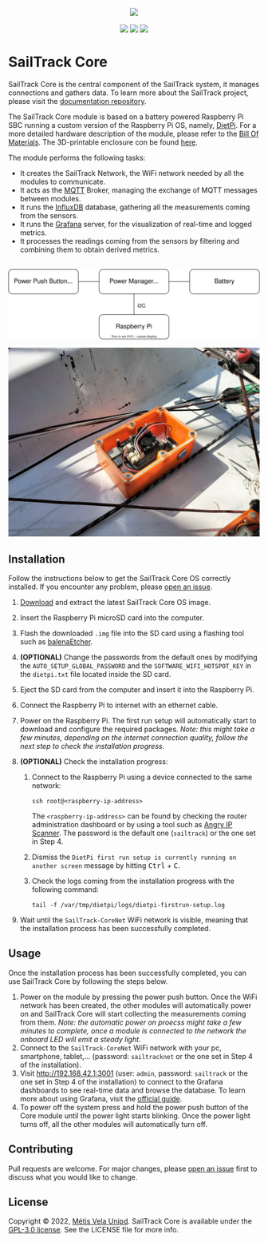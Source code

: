 <p align="center">
  <img src="https://raw.githubusercontent.com/metis-vela-unipd/sailtrack-docs/main/Assets/SailTrack%20Logo.svg" width="180">
</p>

<p align="center">
  <img src="https://img.shields.io/github/license/metis-vela-unipd/sailtrack-core" />
  <img src="https://img.shields.io/github/v/release/metis-vela-unipd/sailtrack-core" />
  <img src="https://img.shields.io/github/workflow/status/metis-vela-unipd/sailtrack-core/Publish%20Release" />
</p>

# SailTrack Core

SailTrack Core is the central component of the SailTrack system, it manages connections and gathers data. To learn more about the SailTrack project, please visit the [documentation repository](https://github.com/metis-vela-unipd/sailtrack-docs).

The SailTrack Core module is based on a battery powered Raspberry Pi SBC running a custom version of the Raspberry Pi OS, namely, [DietPi](https://dietpi.com). For a more detailed hardware description of the module, please refer to the [Bill Of Materials](hardware/BOM.csv). The 3D-printable enclosure con be found [here](hardware/STL).

The module performs the following tasks:

* It creates the SailTrack Network, the WiFi network needed by all the modules to communicate.
* It acts as the [MQTT](https://mqtt.org) Broker, managing the exchange of MQTT messages between modules.
* It runs the [InfluxDB](https://www.influxdata.com) database, gathering all the measurements coming from the sensors.
* It runs the [Grafana](https://grafana.com) server, for the visualization of real-time and logged metrics.
* It processes the readings coming from the sensors by filtering and combining them to obtain derived metrics.

<p align="center">
  <br/>
  <img src="hardware/Connection Diagram.svg">
</p>

![module-image](hardware/Module%20Image.jpg)

## Installation

Follow the instructions below to get the SailTrack Core OS correctly installed. If you encounter any problem, please [open an issue](https://github.com/metis-vela-unipd/sailtrack-core/issues/new).

1. [Download](https://github.com/metis-vela-unipd/sailtrack-core/releases/latest/download/SailTrack-Core_RPi-ARMv8-Bullseye.7z) and extract the latest SailTrack Core OS image.

2. Insert the Raspberry Pi microSD card into the computer.

3. Flash the downloaded `.img` file into the SD card using a flashing tool such as [balenaEtcher](https://www.balena.io/etcher/).

4. **(OPTIONAL)** Change the passwords from the default ones by modifying the `AUTO_SETUP_GLOBAL_PASSWORD` and the `SOFTWARE_WIFI_HOTSPOT_KEY` in the `dietpi.txt` file located inside the SD card.

5. Eject the SD card from the computer and insert it into the Raspberry Pi.

6. Connect the Raspberry Pi to internet with an ethernet cable.

7. Power on the Raspberry Pi. The first run setup will automatically start to download and configure the required packages. *Note: this might take a few minutes, depending on the internet connection quality, follow the next step to check the installation progress.*

8. **(OPTIONAL)** Check the installation progress:

   1. Connect to the Raspberry Pi using a device connected to the same network:

      ```
      ssh root@<raspberry-ip-address>
      ```

      The `<raspberry-ip-address>` can be found by checking the router administration dashboard or by using a tool such as [Angry IP Scanner](https://angryip.org). The password is the default one (`sailtrack`) or the one set in Step 4.

   2. Dismiss the `DietPi first run setup is currently running on another screen` message by hitting <kbd>Ctrl</kbd> + <kbd>C</kbd>.

   3. Check the logs coming from the installation progress with the following command:

      ```
      tail -f /var/tmp/dietpi/logs/dietpi-firstrun-setup.log
      ```

9. Wait until the `SailTrack-CoreNet` WiFi network is visible, meaning that the installation process has been successfully completed.

## Usage

Once the installation process has been successfully completed, you can use SailTrack Core by following the steps below.

1. Power on the module by pressing the power push button. Once the WiFi network has been created, the other modules will automatically power on and SailTrack Core will start collecting the measurements coming from them. *Note: the automatic power on proecss might take a few minutes to complete, once a module is connected to the network the onboard LED will emit a steady light.*
2. Connect to the `SailTrack-CoreNet` WiFi network with your pc, smartphone, tablet,... (password: `sailtracknet` or the one set in Step 4 of the installation).
3. Visit http://192.168.42.1:3001 (user: `admin`, password: `sailtrack` or the one set in Step 4 of the installation) to connect to the Grafana dashboards to see real-time data and browse the database. To learn more about using Grafana, visit the [official guide](https://grafana.com/docs/grafana/latest/getting-started/getting-started/).
4. To power off the system press and hold the power push button of the Core module until the power light starts blinking. Once the power light turns off, all the other modules will automatically turn off.

## Contributing

Pull requests are welcome. For major changes, please [open an issue](https://github.com/metis-vela-unipd/sailtrack-core/issues/new) first to discuss what you would like to change.

## License

Copyright © 2022, [Métis Vela Unipd](https://github.com/metis-vela-unipd). SailTrack Core is available under the [GPL-3.0 license](https://www.gnu.org/licenses/gpl-3.0.en.html). See the LICENSE file for more info. 
